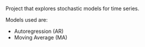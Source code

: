 Project that explores stochastic models for time series.

Models used are:

* Autoregression (AR)
* Moving Average (MA)

